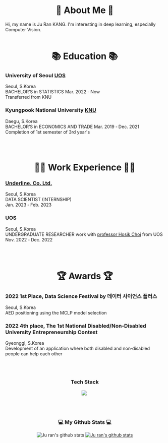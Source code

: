 
<h1 align="center"> 
💬 About Me 💬
</h3>
Hi, my name is Ju Ran KANG. I'm interesting in deep learning, especially Computer Vision.


 <br>
 <br>
<h1 align="center"> 
📚 Education 📚 </h3>
  

 ### University of Seoul [UOS](https://uos.ac.kr/main.do?epTicket=LOG)
  Seoul, S.Korea
  <br> BACHELOR’S in STATISTICS Mar. 2022 ‑ Now
  <br> Transferred from KNU

  

### Kyungpook National University [KNU](https://knu.ac.kr/wbbs/wbbs/main/main.action)


  Daegu, S.Korea
  <br> BACHELOR’S in ECONOMICS AND TRADE Mar. 2019 ‑ Dec. 2021
  <br> Completion of 1st semester of 3rd year's
 

 <br>
 <br>
  
<h1 align="center"> 
👩‍💻 Work Experience 👩‍💻
</h3>
  
### **[Underline. Co. Ltd.](https://underlinekorea.com/)**
  Seoul, S.Korea
  <br> DATA SCIENTIST (INTERNSHIP) 
  <br> Jan. 2023 ‑ Feb. 2023

  
### **UOS**
  Seoul, S.Korea
  <br> UNDERGRADUATE RESEARCHER work with [professor Hosik Choi](https://www.uos.ac.kr/prof/1276) from UOS
  <br> Nov. 2022 ‑ Dec. 2022

  
 <br>
 <br>
  
<h1 align="center"> 
 🏆 Awards 🏆 
</h3>
  
### 2022  **1st Place**, Data Science Festival by 데이터 사이언스 플러스
  Seoul, S.Korea
  <br> AED positioning using the MCLP model selection

  
### 2022 **4th place**, The 1st National Disabled/Non‑Disabled University Entrepreneurship Contest 
  Gyeonggi, S.Korea
  <br>  Development of an application where both disabled and non‑disabled people can help each other
  
 <br>
 <br>
 
<h3 align="center"> Tech Stack </h3>
<p align="center">
  <img src="https://img.shields.io/badge/Python-3766AB?style=flat-square&logo=Python&logoColor=white"/></a>&nbsp 
</p>

 <br>
 <br>
 
<h3 align="center">💻 My Github Stats 💻</h3>
<div align="center">

![Ju ran's github stats](https://github-readme-stats.vercel.app/api?username=Jurannn&show_icons=true)
[![Ju ran's github stats](https://github-readme-stats.vercel.app/api/top-langs/?username=Jurannn&show_icons=true&hide_border=true&title_color=004386&icon_color=004386&layout=compact)](https://github.com/Jurannn)


<!--
**Jurannn/Jurannn** is a ✨ _special_ ✨ repository because its `README.md` (this file) appears on your GitHub profile.

Here are some ideas to get you started:

- 🔭 I’m currently working on ...
- 🌱 I’m currently learning ...
- 👯 I’m looking to collaborate on ...
- 🤔 I’m looking for help with ...
- 💬 Ask me about ...
- 📫 How to reach me: ...
- 😄 Pronouns: ...
- ⚡ Fun fact: ...
-->
